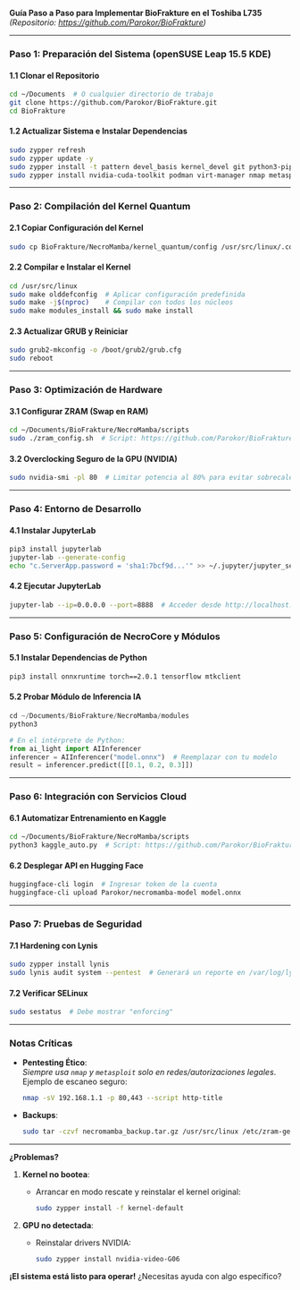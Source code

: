 **Guía Paso a Paso para Implementar BioFrakture en el Toshiba L735**  
*(Repositorio: https://github.com/Parokor/BioFrakture)*  

---

### **Paso 1: Preparación del Sistema (openSUSE Leap 15.5 KDE)**  
#### **1.1 Clonar el Repositorio**  
```bash
cd ~/Documents  # O cualquier directorio de trabajo
git clone https://github.com/Parokor/BioFrakture.git
cd BioFrakture
```

#### **1.2 Actualizar Sistema e Instalar Dependencias**  
```bash
sudo zypper refresh
sudo zypper update -y
sudo zypper install -t pattern devel_basis kernel_devel git python3-pip gcc make libopenssl-3-devel
sudo zypper install nvidia-cuda-toolkit podman virt-manager nmap metasploit
```

---

### **Paso 2: Compilación del Kernel Quantum**  
#### **2.1 Copiar Configuración del Kernel**  
```bash
sudo cp BioFrakture/NecroMamba/kernel_quantum/config /usr/src/linux/.config
```

#### **2.2 Compilar e Instalar el Kernel**  
```bash
cd /usr/src/linux
sudo make olddefconfig  # Aplicar configuración predefinida
sudo make -j$(nproc)    # Compilar con todos los núcleos
sudo make modules_install && sudo make install
```

#### **2.3 Actualizar GRUB y Reiniciar**  
```bash
sudo grub2-mkconfig -o /boot/grub2/grub.cfg
sudo reboot
```

---

### **Paso 3: Optimización de Hardware**  
#### **3.1 Configurar ZRAM (Swap en RAM)**  
```bash
cd ~/Documents/BioFrakture/NecroMamba/scripts
sudo ./zram_config.sh  # Script: https://github.com/Parokor/BioFrakture/blob/main/NecroMamba/scripts/zram_config.sh
```

#### **3.2 Overclocking Seguro de la GPU (NVIDIA)**  
```bash
sudo nvidia-smi -pl 80  # Limitar potencia al 80% para evitar sobrecalentamiento
```

---

### **Paso 4: Entorno de Desarrollo**  
#### **4.1 Instalar JupyterLab**  
```bash
pip3 install jupyterlab
jupyter-lab --generate-config
echo "c.ServerApp.password = 'sha1:7bcf9d...'" >> ~/.jupyter/jupyter_server_config.py  # Reemplazar con tu hash
```

#### **4.2 Ejecutar JupyterLab**  
```bash
jupyter-lab --ip=0.0.0.0 --port=8888  # Acceder desde http://localhost:8888
```

---

### **Paso 5: Configuración de NecroCore y Módulos**  
#### **5.1 Instalar Dependencias de Python**  
```bash
pip3 install onnxruntime torch==2.0.1 tensorflow mtkclient
```

#### **5.2 Probar Módulo de Inferencia IA**  
```python
cd ~/Documents/BioFrakture/NecroMamba/modules
python3

# En el intérprete de Python:
from ai_light import AIInferencer
inferencer = AIInferencer("model.onnx")  # Reemplazar con tu modelo
result = inferencer.predict([[0.1, 0.2, 0.3]])
```

---

### **Paso 6: Integración con Servicios Cloud**  
#### **6.1 Automatizar Entrenamiento en Kaggle**  
```bash
cd ~/Documents/BioFrakture/NecroMamba/scripts
python3 kaggle_auto.py  # Script: https://github.com/Parokor/BioFrakture/blob/main/NecroMamba/scripts/kaggle_auto.py
```

#### **6.2 Desplegar API en Hugging Face**  
```bash
huggingface-cli login  # Ingresar token de la cuenta
huggingface-cli upload Parokor/necromamba-model model.onnx
```

---

### **Paso 7: Pruebas de Seguridad**  
#### **7.1 Hardening con Lynis**  
```bash
sudo zypper install lynis
sudo lynis audit system --pentest  # Generará un reporte en /var/log/lynis.log
```

#### **7.2 Verificar SELinux**  
```bash
sudo sestatus  # Debe mostrar "enforcing"
```

---

### **Notas Críticas**  
- **Pentesting Ético**:  
  *Siempre usa `nmap` y `metasploit` solo en redes/autorizaciones legales*.  
  Ejemplo de escaneo seguro:  
  ```bash
  nmap -sV 192.168.1.1 -p 80,443 --script http-title
  ```

- **Backups**:  
  ```bash
  sudo tar -czvf necromamba_backup.tar.gz /usr/src/linux /etc/zram-generator.conf
  ```

---

**¿Problemas?**  
1. **Kernel no bootea**:  
   - Arrancar en modo rescate y reinstalar el kernel original:  
     ```bash
     sudo zypper install -f kernel-default
     ```

2. **GPU no detectada**:  
   - Reinstalar drivers NVIDIA:  
     ```bash
     sudo zypper install nvidia-video-G06
     ```

**¡El sistema está listo para operar!** ¿Necesitas ayuda con algo específico?
